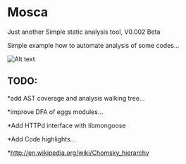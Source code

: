 Mosca
=====

Just another Simple static analysis tool, V0.002  Beta

Simple example how  to automate analysis of some codes...

![Alt text](https://raw.githubusercontent.com/CoolerVoid/Mosca/master/doc/Mosca.jpg)


TODO:
------
*add AST coverage and analysis walking tree...

*improve DFA of eggs modules...

*Add HTTPd interface with libmongoose

*Add Code highlights...

*http://en.wikipedia.org/wiki/Chomsky_hierarchy


